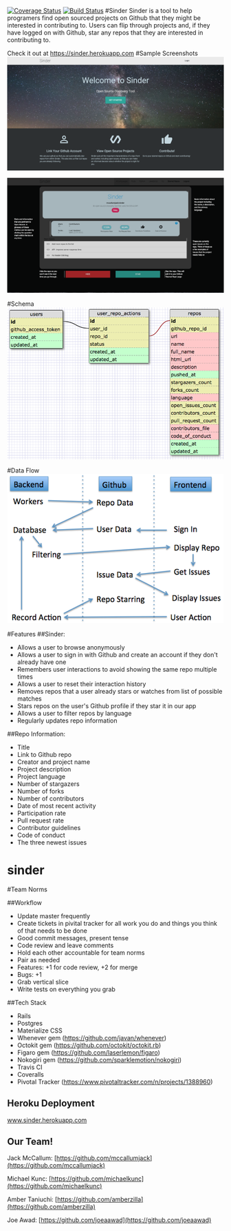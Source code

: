 [![Coverage Status](https://coveralls.io/repos/mccallumjack/sinder/badge.svg?branch=master&service=github)](https://coveralls.io/github/mccallumjack/sinder?branch=master)
[![Build Status](https://travis-ci.org/mccallumjack/sinder.svg?branch=master)](https://travis-ci.org/mccallumjack/sinder)
#Sinder
Sinder is a tool to help programers find open sourced projects on Github that they might be interested in contributing to. Users can flip through projects and, if they have logged on with Github, star any repos that they are interested in contributing to.

Check it out at https://sinder.herokuapp.com
#Sample Screenshots
![Homepage](/sinder_homepage.png)

![Mainpage](/sinder_display_page.png)

#Schema
![Schema](/sinder_schema.png)

#Data Flow
![Data Flow](/data_flow.png)

#Features
##Sinder:
- Allows a user to browse anonymously
- Allows a user to sign in with Github and create an account if they don't already have one
- Remembers user interactions to avoid showing the same repo multiple times
- Allows a user to reset their interaction history
- Removes repos that a user already stars or watches from list of possible matches
- Stars repos on the user's Github profile if they star it in our app
- Allows a user to filter repos by language
- Regularly updates repo information

##Repo Information:
- Title
- Link to Github repo
- Creator and project name
- Project description
- Project language
- Number of stargazers
- Number of forks
- Number of contributors
- Date of most recent activity
- Participation rate
- Pull request rate
- Contributor guidelines
- Code of conduct
- The three newest issues

# sinder

#Team Norms

##Workflow
- Update master frequently
- Create tickets in pivital tracker for all work you do and things you think of that needs to be done
- Good commit messages, present tense
- Code review and leave comments
- Hold each other accountable for team norms
- Pair as needed
- Features: +1 for code review, +2 for merge
- Bugs: +1
- Grab vertical slice
- Write tests on everything you grab

##Tech Stack
- Rails
- Postgres
- Materialize CSS
- Whenever gem (https://github.com/javan/whenever)
- Octokit gem (https://github.com/octokit/octokit.rb)
- Figaro gem (https://github.com/laserlemon/figaro)
- Nokogiri gem (https://github.com/sparklemotion/nokogiri)
- Travis CI
- Coveralls
- Pivotal Tracker (https://www.pivotaltracker.com/n/projects/1388960)


## Heroku Deployment

www.sinder.herokuapp.com

## Our Team!

Jack McCallum: [https://github.com/mccallumjack](https://github.com/mccallumjack)

Michael Kunc: [https://github.com/michaelkunc](https://github.com/michaelkunc)

Amber Taniuchi: [https://github.com/amberzilla](https://github.com/amberzilla)

Joe Awad: [https://github.com/joeaawad](https://github.com/joeaawad)




